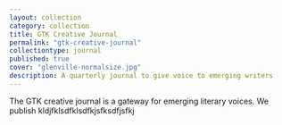 ```yaml
---
layout: collection
category: collection
title: GTK Creative Journal
permalink: "gtk-creative-journal"
collectiontype: journal
published: true
cover: "glenville-normalsize.jpg"
description: A quarterly journal to give voice to emerging writers
---
```



The GTK creative journal is a gateway for emerging literary voices. We publish kldjfklsdfklsdfkjsfksdfjsfkj
